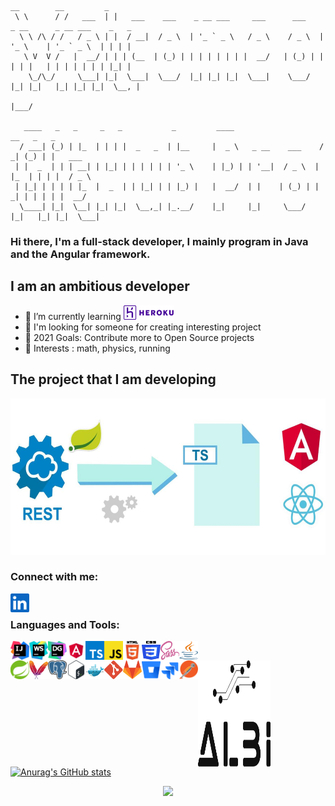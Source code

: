 

``` 
__        __         _                                                                           
 \ \      / /   ___  | |   ___    ___    _ __ ___     ___      ___    _ __      _ __ ___    _   _ 
  \ \ /\ / /   / _ \ | |  / __|  / _ \  | '_ ` _ \   / _ \    / _ \  | '_ \    | '_ ` _ \  | | | |
   \ V  V /   |  __/ | | | (__  | (_) | | | | | | | |  __/   | (_) | | | | |   | | | | | | | |_| |
    \_/\_/     \___| |_|  \___|  \___/  |_| |_| |_|  \___|    \___/  |_| |_|   |_| |_| |_|  \__, |
                                                                                            |___/ 
                                                                                            
   ____   _   _     _   _           _         ____                    __   _   _        
  / ___| (_) | |_  | | | |  _   _  | |__     |  _ \   _ __    ___    / _| (_) | |   ___ 
 | |  _  | | | __| | |_| | | | | | | '_ \    | |_) | | '__|  / _ \  | |_  | | | |  / _ \
 | |_| | | | | |_  |  _  | | |_| | | |_) |   |  __/  | |    | (_) | |  _| | | | | |  __/
  \____| |_|  \__| |_| |_|  \__,_| |_.__/    |_|     |_|     \___/  |_|   |_| |_|  \___| 
  ```
### Hi there, I'm a full-stack developer, I mainly program in Java and the Angular framework.

## I am an ambitious developer


- 📕 I’m currently learning <img title="heroku" title="Heroku" alt="heroku" width="80px" height="23px" src="https://raw.githubusercontent.com/albi23/albi23/b56e3e8a32cc5f2918e2fbfc7032c097c32768b0/logos/heroku.svg" />
- 👯 I'm looking for someone for creating interesting project
- 🥅 2021 Goals: Contribute more to Open Source projects
- 🎸 Interests : math, physics, running

## The project that I am developing

[<img title="spring-rest-2-ts" alt="spring-rest-2-ts" width="600px" height="250px" src="https://github.com/albi23/albi23/blob/master/logos/spring-rest-2-ts.png?raw=true" />][spring-generator]


### Connect with me:

[<img align="left" title="aolo23 | LinkedIn" alt="aolo23 | LinkedIn" width="30px" src="https://raw.githubusercontent.com/albi23/albi23/fb2881a5d75fdb52dd54c282173af8040f4ca7b4/logos/linkedin.svg" />][linkedin]

<br /> 

### Languages and Tools:

[<img align="left" title="Intellij Idea" alt="Intellij Idea" width="30px" height="30px" src="https://raw.githubusercontent.com/albi23/albi23/b05037ca1b26c9bf830e864dcaa39aed7de5b4d3/logos/icon-intellij-idea.svg" />][JetBrains]
[<img align="left" title="Webstorm" alt="Webstorm" width="30px" height="30px" src="https://raw.githubusercontent.com/albi23/albi23/b05037ca1b26c9bf830e864dcaa39aed7de5b4d3/logos/icon-webstorm.svg" />][JetBrains]
[<img align="left" title="DataGrip" alt="DataGrip" width="30px" height="30px" src="https://raw.githubusercontent.com/albi23/albi23/fb2881a5d75fdb52dd54c282173af8040f4ca7b4/logos/icon-datagrip.svg" />][JetBrains]
[<img align="left" title="Angular" alt="Angular" width="30px" height="30px" src="https://raw.githubusercontent.com/albi23/albi23/b05037ca1b26c9bf830e864dcaa39aed7de5b4d3/logos/angular.svg" />][web]
[<img align="left" title="TypeScript" alt="TypeScript" width="30px" height="30px" src="https://raw.githubusercontent.com/albi23/albi23/b05037ca1b26c9bf830e864dcaa39aed7de5b4d3/logos/typescript.svg" />][web]
[<img align="left" title="JavaScript" alt="JavaScript" width="30px" height="30px" src="https://raw.githubusercontent.com/albi23/albi23/b05037ca1b26c9bf830e864dcaa39aed7de5b4d3/logos/js.svg" />][web]
[<img align="left" title="HTML5" alt="HTML5" width="30px" height="30px" src="https://raw.githubusercontent.com/albi23/albi23/b05037ca1b26c9bf830e864dcaa39aed7de5b4d3/logos/html5.svg" />][web]
[<img align="left" title="CSS" alt="CSS" width="30px" height="30px" src="https://raw.githubusercontent.com/albi23/albi23/b05037ca1b26c9bf830e864dcaa39aed7de5b4d3/logos/CSS3.svg" />][web]
[<img align="left" title="SCSS" alt="SSS" width="30px" height="30px" src="https://raw.githubusercontent.com/albi23/albi23/7dc47490e502700a65638c172154a37c6290c6c2/logos/sass.svg" />][web]
[<img align="left" title="Java" alt="Java" width="30px" height="30px" src="https://raw.githubusercontent.com/albi23/albi23/b05037ca1b26c9bf830e864dcaa39aed7de5b4d3/logos/java.svg" />][web]
<br />

[<img align="left" title="Spring" alt="Spring" width="30px" height="30px" src="https://raw.githubusercontent.com/albi23/albi23/b05037ca1b26c9bf830e864dcaa39aed7de5b4d3/logos/spring.svg" />][web]
[<img align="left" title="Maven" alt="Maven" width="30px" height="30px" src="https://raw.githubusercontent.com/albi23/albi23/8874e8e8cd86ce77de82017cfdc512c3a66ef795/logos/apachemaven.svg" />][web]
[<img align="left" title="Postgres" alt="Postgres" width="30px" height="30px" src="https://raw.githubusercontent.com/albi23/albi23/b05037ca1b26c9bf830e864dcaa39aed7de5b4d3/logos/postgresql.svg" />][web]
[<img align="left" title="Bash" alt="Bash" width="30px" height="30px" src="https://raw.githubusercontent.com/albi23/albi23/b05037ca1b26c9bf830e864dcaa39aed7de5b4d3/logos/bash.svg" />][web]
[<img align="left" title="Docker" alt="Docker" width="30px" height="30px" src="https://raw.githubusercontent.com/albi23/albi23/fb2881a5d75fdb52dd54c282173af8040f4ca7b4/logos/docker.svg" />][web]
[<img align="left" title="Git" alt="Git" width="30px" height="30px" src="https://raw.githubusercontent.com/albi23/albi23/b05037ca1b26c9bf830e864dcaa39aed7de5b4d3/logos/git.svg" />][web]
[<img align="left" title="Gitlab" alt="Gitlab" width="30px" height="30px" src="https://github.com/albi23/albi23/blob/master/logos/gitlab.png?raw=true" />][web]
[<img align="left" title="BitBucket" alt="BitBucket" width="30px" height="30px" src="https://raw.githubusercontent.com/albi23/albi23/fb2881a5d75fdb52dd54c282173af8040f4ca7b4/logos/bitbucket.svg" />][web]
[<img align="left" title="Jira" alt="Jira" width="30px" height="30px" src="https://raw.githubusercontent.com/albi23/albi23/fb2881a5d75fdb52dd54c282173af8040f4ca7b4/logos/jira.svg" />][web]
[<img align="left" title="Postman" alt="Postman" width="30px" height="30px" src="https://raw.githubusercontent.com/albi23/albi23/b05037ca1b26c9bf830e864dcaa39aed7de5b4d3/logos/postman.svg" />][web]

[<img align="left" title="Logo" alt="Logo" width="116" height="170" src="https://raw.githubusercontent.com/albi23/albi23/7c11a83484e5675a0b1fee32dd6ffd814dace931/logos/albi.svg" />][web]

<br />
<br />

[JetBrains]: https://www.jetbrains.com/
[linkedin]: https://www.linkedin.com/in/albert-piekielny/
[web]: https://github.com/blue-veery-gmbh/spring-rest-2-ts
[blue-veery]: https://blue-veery.com/
[spring-generator]: https://github.com/blue-veery-gmbh/spring-rest-2-ts

[![Anurag's GitHub stats](https://github-readme-stats.vercel.app/api?username=albi23&custom_title=albi23%20Stats%202021%3A%20)](https://github.com/anuraghazra/github-readme-stats)

<p align='center'>
<a href="https://hits.seeyoufarm.com"><img src="https://hits.seeyoufarm.com/api/count/incr/badge.svg?url=https%3A%2F%2Fgithub.com%2Falbi23&count_bg=%233D66C8&title_bg=%23232D4C7C&icon=github.svg&icon_color=%23E7E7E7&title=Visitor&edge_flat=false"/></a>
</p>
